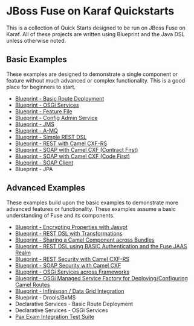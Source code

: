 # JBoss Fuse on Karaf Quickstarts #
This is a collection of Quick Starts designed to be run on JBoss Fuse on Karaf. All of these projects are written using Blueprint and the Java DSL unless otherwise noted.

## Basic Examples ##
These examples are designed to demonstrate a single component or feature without much advanced or complex functionality. This is a good place for beginners to start.

 * [Blueprint - Basic Route Deployment](https://github.com/rhtconsulting/fuse-quickstarts/tree/jboss-fuse-6.2.1/karaf/route_deployment)
 * [Blueprint - OSGi Services](https://github.com/rhtconsulting/fuse-quickstarts/tree/jboss-fuse-6.2.1/karaf/osgi_service)
 * [Blueprint - Feature File](https://github.com/rhtconsulting/fuse-quickstarts/tree/jboss-fuse-6.2.1/karaf/feature)
 * [Blueprint - Config Admin Service](https://github.com/rhtconsulting/fuse-quickstarts/tree/jboss-fuse-6.2.1/karaf/properties)
 * [Blueprint - JMS](https://github.com/rhtconsulting/fuse-quickstarts/blob/jboss-fuse-6.2.1/karaf/jms)
 * [Blueprint - A-MQ](https://github.com/rhtconsulting/fuse-quickstarts/blob/jboss-fuse-6.2.1/karaf/amq)
 * [Blueprint - Simple REST DSL](https://github.com/rhtconsulting/fuse-quickstarts/tree/jboss-fuse-6.2.1/karaf/rest_dsl_simple)
 * [Blueprint - REST with Camel CXF-RS](https://github.com/rhtconsulting/fuse-quickstarts/blob/jboss-fuse-6.2.1/karaf/rest)
 * [Blueprint - SOAP with Camel CXF (Contract First)](https://github.com/rhtconsulting/fuse-quickstarts/tree/jboss-fuse-6.2.1/karaf/soap_contract_first)
 * [Blueprint - SOAP with Camel CXF (Code First)](https://github.com/rhtconsulting/fuse-quickstarts/tree/jboss-fuse-6.2.1/karaf/soap)
 * [Blueprint - SOAP Client](https://github.com/rhtconsulting/fuse-quickstarts/tree/jboss-fuse-6.2.1/karaf/soap_client)
 * Blueprint - JPA

## Advanced Examples ##
These examples build upon the basic examples to demonstrate more advanced features or functionality. These examples assume a basic understanding of Fuse and its components.

 * [Blueprint - Encrypting Properties with Jasypt](https://github.com/rhtconsulting/fuse-quickstarts/tree/jboss-fuse-6.2.1/karaf/properties_encryption)
 * [Blueprint - REST DSL with Transformations](https://github.com/rhtconsulting/fuse-quickstarts/tree/jboss-fuse-6.2.1/karaf/rest_dsl)
 * [Blueprint - Sharing a Camel Component across Bundles](https://github.com/rhtconsulting/fuse-quickstarts/tree/jboss-fuse-6.2.1/karaf/shared_component)
 * [Blueprint - REST DSL using BASIC Authentication and the Fuse JAAS Realm](https://github.com/rhtconsulting/fuse-quickstarts/tree/jboss-fuse-6.2.1/karaf/rest_dsl_basic_auth)
 * [Blueprint - REST Security with Camel CXF-RS](https://github.com/rhtconsulting/fuse-quickstarts/tree/jboss-fuse-6.2.1/karaf/rest_secure)
 * [Blueprint - SOAP Security with Camel CXF](https://github.com/rhtconsulting/fuse-quickstarts/tree/jboss-fuse-6.2.1/karaf/soap_secure)
 * [Blueprint - OSGi Services across Frameworks](https://github.com/rhtconsulting/fuse-quickstarts/tree/jboss-fuse-6.2.1/karaf/osgi_service_adv)
 * [Blueprint - OSGi Managed Service Factory for Deploying/Configuring Camel Routes](https://github.com/rhtconsulting/fuse-quickstarts/tree/jboss-fuse-6.2.1/karaf/managed_service_factory)
 * [Blueprint - Infinispan / Data Grid Integration](https://github.com/rhtconsulting/fuse-quickstarts/tree/jboss-fuse-6.2.1/karaf/infinispan)
 * Blueprint - Drools/BxMS
 * Declarative Services - Basic Route Deployment
 * Declarative Services - OSGi Services
 * [Pax Exam Integration Test Suite](https://github.com/rhtconsulting/fuse-quickstarts/tree/jboss-fuse-6.2.1/karaf/itests)
